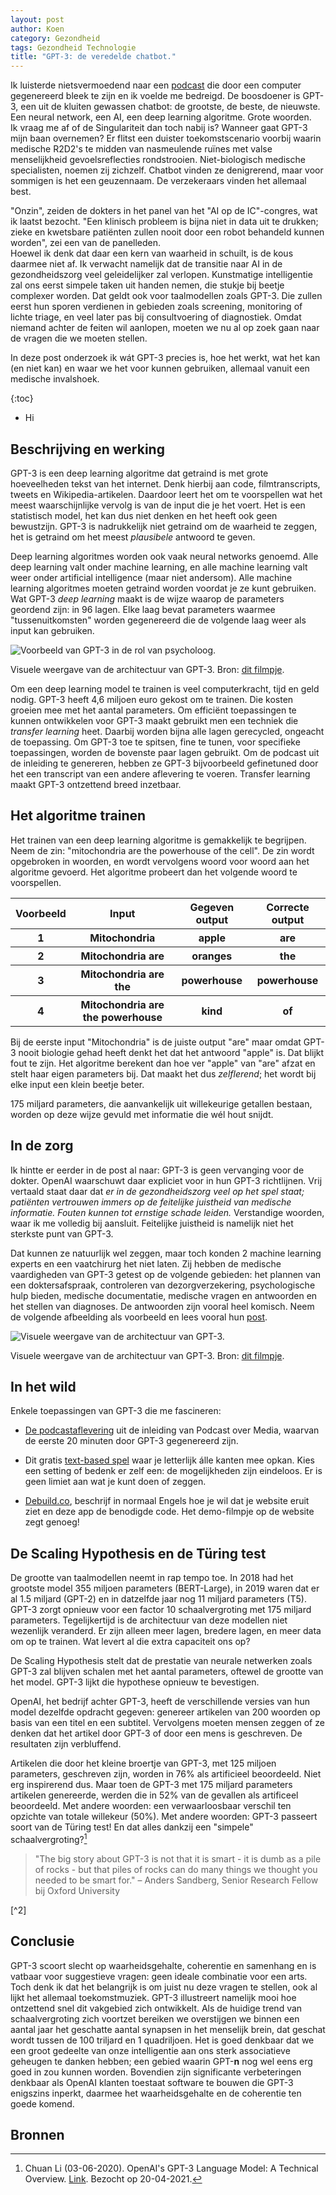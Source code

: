 ```yaml
---
layout: post
author: Koen
category: Gezondheid
tags: Gezondheid Technologie
title: "GPT-3: de veredelde chatbot."
---
```


Ik luisterde nietsvermoedend naar een <a target="_blank" rel="noopener" href="https://open.spotify.com/episode/782joccUG2sI8i063zOwfT?si=Mek5vJXkTtefRstBGpYR0Q">podcast</a> die door een computer gegenereerd bleek te zijn en ik voelde me bedreigd. De boosdoener is GPT-3, een uit de kluiten gewassen chatbot: de grootste, de beste, de nieuwste. Een neural network, een AI, een deep learning algoritme. Grote woorden. <!--more--><br>Ik vraag me af of de Singulariteit dan toch nabij is? Wanneer gaat GPT-3 mijn baan overnemen? Er flitst een duister toekomstscenario voorbij waarin medische R2D2's te midden van nasmeulende ruïnes met valse menselijkheid gevoelsreflecties rondstrooien. Niet-biologisch medische specialisten, noemen zij zichzelf. Chatbot vinden ze denigrerend, maar voor sommigen is het een geuzennaam. De verzekeraars vinden het allemaal best.

"Onzin", zeiden de dokters in het panel van het "AI op de IC"-congres, wat ik laatst bezocht. "Een klinisch probleem is bijna niet in data uit te drukken; zieke en kwetsbare patiënten zullen nooit door een robot behandeld kunnen worden", zei een van de panelleden.<br> Hoewel ik denk dat daar een kern van waarheid in schuilt, is de kous daarmee niet af. Ik verwacht namelijk dat de transitie naar AI in de gezondheidszorg veel geleidelijker zal verlopen. Kunstmatige intelligentie zal ons eerst simpele taken uit handen nemen, die stukje bij beetje complexer worden. Dat geldt ook voor taalmodellen zoals GPT-3. Die zullen eerst hun sporen verdienen in gebieden zoals screening, monitoring of lichte triage, en veel later pas bij consultvoering of diagnostiek. Omdat niemand achter de feiten wil aanlopen, moeten we nu al op zoek gaan naar de vragen die we moeten stellen. 

In deze post onderzoek ik wát GPT-3 precies is, hoe het werkt, wat het kan (en niet kan) en waar we het voor kunnen gebruiken, allemaal vanuit een medische invalshoek. 

{:toc}
- Hi 


## Beschrijving en werking
GPT-3 is een deep learning algoritme dat getraind is met grote hoeveelheden tekst van het internet. Denk hierbij aan code, filmtranscripts, tweets en Wikipedia-artikelen. Daardoor leert het om te voorspellen wat het meest waarschijnlijke vervolg is van de input die je het voert. Het is een statistisch model, het kan dus niet denken en het heeft ook geen bewustzijn. GPT-3 is nadrukkelijk niet getraind om de waarheid te zeggen, het is getraind om het meest <i>plausibele</i> antwoord te geven. 

Deep learning algoritmes worden ook vaak neural networks genoemd. Alle deep learning valt onder machine learning, en alle machine learning valt weer onder artificial intelligence (maar niet andersom). Alle machine learning algoritmes moeten getraind worden voordat je ze kunt gebruiken. Wat GPT-3 <i>deep learning</i> maakt is de wijze waarop de parameters geordend zijn: in 96 lagen. Elke laag bevat parameters waarmee "tussenuitkomsten" worden gegenereerd die de volgende laag weer als input kan gebruiken.

![Voorbeeld van GPT-3 in de rol van psycholoog.](/assets/images/2021-04-22-GPT3/GPT-3.png)
<figcaption>Visuele weergave van de architectuur van GPT-3. Bron: <a href="https://www.youtube.com/watch?v=MQnJZuBGmSQ&t=325s" target="_blank">dit filmpje</a>.</figcaption>

Om een deep learning model te trainen is veel computerkracht, tijd en geld nodig. GPT-3 heeft 4,6 miljoen euro gekost om te trainen. Die kosten groeien mee met het aantal parameters. Om efficiënt toepassingen te kunnen ontwikkelen voor GPT-3 maakt gebruikt men een techniek die <i>transfer learning</i> heet. Daarbij worden bijna alle lagen gerecycled, ongeacht de toepassing. Om GPT-3 toe te spitsen, fine te tunen, voor specifieke toepassingen, worden de bovenste paar lagen gebruikt. Om de podcast uit de inleiding te genereren, hebben ze GPT-3 bijvoorbeeld gefinetuned door het een transcript van een andere aflevering te voeren. Transfer learning maakt GPT-3 ontzettend breed inzetbaar. 

## Het algoritme trainen
Het trainen van een deep learning algoritme is gemakkelijk te begrijpen. Neem de zin: "mitochondria are the powerhouse of the cell". De zin wordt opgebroken in woorden, en wordt vervolgens woord voor woord aan het algoritme gevoerd. Het algoritme probeert dan het volgende woord te voorspellen. 

<table>
<tr>
<th>Voorbeeld</th>
<th>Input</th>
<th>Gegeven output</th>
<th>Correcte output</th>
</tr>

<tr>
<th>1</th>
<th>Mitochondria</th>
<th>apple</th>
<th>are</th>
</tr>

<tr>
<th>2</th>
<th>Mitochondria are</th>
<th>oranges</th>
<th>the</th>
</tr>

<tr>
<th>3</th>
<th>Mitochondria are the</th>
<th>powerhouse</th>
<th>powerhouse</th>
</tr>

<tr>
<th>4</th>
<th>Mitochondria are the powerhouse</th>
<th>kind</th>
<th>of </th>
</tr>
</table>

Bij de eerste input "Mitochondria" is de juiste output "are" maar omdat GPT-3 nooit biologie gehad heeft denkt het dat het antwoord "apple" is. Dat blijkt fout te zijn. Het algoritme berekent dan hoe ver "apple" van "are" afzat en stelt haar eigen parameters bij. Dat maakt het dus <i>zelflerend</i>; het wordt bij elke input een klein beetje beter. 

175 miljard parameters, die aanvankelijk uit willekeurige getallen bestaan, worden op deze wijze gevuld met informatie die wél hout snijdt.

## In de zorg
Ik hintte er eerder in de post al naar: GPT-3 is geen vervanging voor de dokter. OpenAI waarschuwt daar expliciet voor in hun GPT-3 richtlijnen. Vrij vertaald staat daar dat <cite>er in de gezondheidszorg veel op het spel staat; patiënten vertrouwen immers op de feitelijke juistheid van medische informatie. Fouten kunnen tot ernstige schade leiden.</cite> Verstandige woorden, waar ik me volledig bij aansluit. Feitelijke juistheid is namelijk niet het sterkste punt van GPT-3. 

Dat kunnen ze natuurlijk wel zeggen, maar toch konden 2 machine learning experts en een vaatchirurg het niet laten. Zij hebben de medische vaardigheden van GPT-3 getest op de volgende gebieden: het plannen van een doktersafspraak, controleren van dezorgverzekering, psychologische hulp bieden, medische documentatie, medische vragen en antwoorden en het stellen van diagnoses. De antwoorden zijn vooral heel komisch. Neem de volgende afbeelding als voorbeeld en lees vooral hun <a href="https://www.nabla.com/blog/gpt-3/" target="_blank">post</a>.

![Visuele weergave van de architectuur van GPT-3.](/assets/images/2021-04-22-GPT3/GPT-3-medisch.jpg)
<figcaption>Visuele weergave van de architectuur van GPT-3. Bron: <a href="https://www.youtube.com/watch?v=MQnJZuBGmSQ&t=325s" target="_blank">dit filmpje</a>.</figcaption>

## In het wild
Enkele toepassingen van GPT-3 die me fascineren: 

- <p><a target="_blank" href="https://open.spotify.com/episode/782joccUG2sI8i063zOwfT?si=Mek5vJXkTtefRstBGpYR0Q">De podcastaflevering</a> uit de inleiding van Podcast over Media, waarvan  de eerste 20 minuten door GPT-3 gegenereerd zijn. </p>
- <p> Dit gratis <a target="_blank" href="https://play.aidungeon.io/">text-based spel</a> waar je letterlijk álle kanten mee opkan. Kies een setting of bedenk er zelf een: de mogelijkheden zijn eindeloos. Er is geen limiet aan wat je kunt doen of zeggen. 
- <p><a target="_blank" href="https://debuild.co/">Debuild.co</a>, beschrijf in normaal Engels hoe je wil dat je website eruit ziet en deze app de benodigde code. Het demo-filmpje op de website zegt genoeg!</p>

## De Scaling Hypothesis en de Türing test
De grootte van taalmodellen neemt in rap tempo toe. In 2018 had het grootste model 355 miljoen parameters (BERT-Large), in 2019 waren dat er al 1.5 miljard (GPT-2) en in datzelfde jaar nog 11 miljard parameters (T5). GPT-3 zorgt opnieuw voor een factor 10 schaalvergroting met 175 miljard parameters. Tegelijkertijd is de architectuur van deze modellen niet wezenlijk veranderd. Er zijn alleen meer lagen, bredere lagen, en meer data om op te trainen. Wat levert al die extra capaciteit ons op?

De Scaling Hypothesis stelt dat de prestatie van neurale netwerken zoals GPT-3 zal blijven schalen met het aantal parameters, oftewel de grootte van het model. GPT-3 lijkt die hypothese opnieuw te bevestigen. 

OpenAI, het bedrijf achter GPT-3, heeft de verschillende versies van hun model dezelfde opdracht gegeven: genereer artikelen van 200 woorden op basis van een titel en een subtitel. Vervolgens moeten mensen zeggen of ze denken dat het artikel door GPT-3 of door een mens is geschreven. De resultaten zijn verbluffend.

Artikelen die door het kleine broertje van GPT-3, met 125 miljoen parameters, geschreven zijn, worden in 76% als artificieel beoordeeld. Niet erg inspirerend dus. Maar toen de GPT-3 met 175 miljard parameters artikelen genereerde, werden die in 52% van de gevallen als artificeel beoordeeld. Met andere woorden: een verwaarloosbaar verschil ten opzichte van totale willekeur (50%). Met andere woorden: GPT-3 passeert soort van de Türing test! En dat alles dankzij een "simpele" schaalvergroting?[^1] 

<blockquote>"The big story about GPT-3 is not that it is smart - it is dumb as a pile of rocks - but that piles of rocks can do many things we thought you needed to be smart for."
– Anders Sandberg, Senior Research Fellow bij Oxford University</blockquote>[^2]

## Conclusie
GPT-3 scoort slecht op waarheidsgehalte, coherentie en samenhang en is vatbaar voor suggestieve vragen: geen ideale combinatie voor een arts. Toch denk ik dat het belangrijk is om juist nu deze vragen te stellen, ook al lijkt het allemaal toekomstmuziek. GPT-3 illustreert namelijk mooi hoe ontzettend snel dit vakgebied zich ontwikkelt. Als de huidige trend van schaalvergroting zich voortzet bereiken we overstijgen we binnen een aantal jaar het geschatte aantal synapsen in het menselijk brein, dat geschat wordt tussen de 100 triljard en 1 quadriljoen. Het is goed denkbaar dat we een groot gedeelte van onze intelligentie aan ons sterk associatieve geheugen te danken hebben;  een gebied waarin GPT-<b>n</b> nog wel eens erg goed in zou kunnen worden. Bovendien zijn significante verbeteringen denkbaar als OpenAI klanten toestaat software te bouwen die GPT-3 enigszins inperkt, daarmee het waarheidsgehalte en de coherentie ten goede komend. 

## Bronnen
[^1]: Chuan Li (03-06-2020). OpenAI's GPT-3 Language Model: A Technical Overview. <a href="https://lambdalabs.com/blog/demystifying-gpt-3/" target="_blank">Link</a>. Bezocht op 20-04-2021.
[^2]: Sandberg, Anders (@anderssandberg). "For me, the big story about #gpt3 is not that it is smart - it is dumb as a pile of rocks - but that piles of rocks can do many things we thought you needed to be smart for. Fake intelligence may be dominant over real intelligence in many domains." 20-07-2020, 8:49 AM. <a href="https://twitter.com/anderssandberg/status/1285104499531698176?s=20" target="_blank">Link</a>



